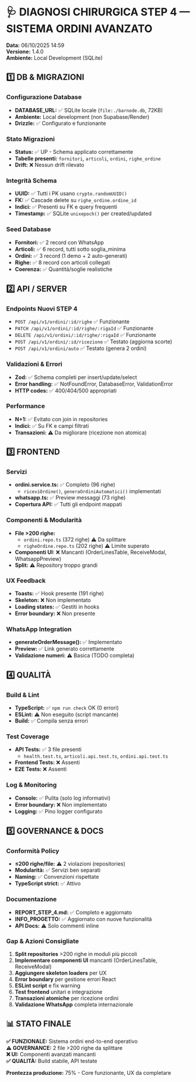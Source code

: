 # 🩺 DIAGNOSI CHIRURGICA STEP 4 — SISTEMA ORDINI AVANZATO

**Data:** 06/10/2025 14:59  
**Versione:** 1.4.0  
**Ambiente:** Local Development (SQLite)

## 1️⃣ DB & MIGRAZIONI

### Configurazione Database
- **DATABASE_URL:** ✅ SQLite locale (`file:./barnode.db`, 72KB)
- **Ambiente:** Local development (non Supabase/Render)
- **Drizzle:** ✅ Configurato e funzionante

### Stato Migrazioni
- **Status:** ✅ UP - Schema applicato correttamente
- **Tabelle presenti:** `fornitori`, `articoli`, `ordini`, `righe_ordine`
- **Drift:** ❌ Nessun drift rilevato

### Integrità Schema
- **UUID:** ✅ Tutti i PK usano `crypto.randomUUID()`
- **FK:** ✅ Cascade delete su `righe_ordine.ordine_id`
- **Indici:** ✅ Presenti su FK e query frequenti
- **Timestamp:** ✅ SQLite `unixepoch()` per created/updated

### Seed Database
- **Fornitori:** ✅ 2 record con WhatsApp
- **Articoli:** ✅ 6 record, tutti sotto soglia_minima
- **Ordini:** ✅ 3 record (1 demo + 2 auto-generati)
- **Righe:** ✅ 8 record con articoli collegati
- **Coerenza:** ✅ Quantità/soglie realistiche

## 2️⃣ API / SERVER

### Endpoints Nuovi STEP 4
- `POST /api/v1/ordini/:id/righe` ✅ Funzionante
- `PATCH /api/v1/ordini/:id/righe/:rigaId` ✅ Funzionante  
- `DELETE /api/v1/ordini/:id/righe/:rigaId` ✅ Funzionante
- `POST /api/v1/ordini/:id/ricezione` ✅ Testato (aggiorna scorte)
- `POST /api/v1/ordini/auto` ✅ Testato (genera 2 ordini)

### Validazioni & Errori
- **Zod:** ✅ Schema completi per insert/update/select
- **Error handling:** ✅ NotFoundError, DatabaseError, ValidationError
- **HTTP codes:** ✅ 400/404/500 appropriati

### Performance
- **N+1:** ✅ Evitato con join in repositories
- **Indici:** ✅ Su FK e campi filtrati
- **Transazioni:** ⚠️ Da migliorare (ricezione non atomica)

## 3️⃣ FRONTEND

### Servizi
- **ordini.service.ts:** ✅ Completo (96 righe)
  - `riceviOrdine()`, `generaOrdiniAutomatici()` implementati
- **whatsapp.ts:** ✅ Preview messaggi (73 righe)
- **Copertura API:** ✅ Tutti gli endpoint mappati

### Componenti & Modularità
- **File >200 righe:** 
  - `ordini.repo.ts` (372 righe) ⚠️ Da splittare
  - `righeOrdine.repo.ts` (202 righe) ⚠️ Limite superato
- **Componenti UI:** ❌ Mancanti (OrderLinesTable, ReceiveModal, WhatsappPreview)
- **Split:** ⚠️ Repository troppo grandi

### UX Feedback
- **Toasts:** ✅ Hook presente (191 righe)
- **Skeleton:** ❌ Non implementato
- **Loading states:** ✅ Gestiti in hooks
- **Error boundary:** ❌ Non presente

### WhatsApp Integration
- **generateOrderMessage():** ✅ Implementato
- **Preview:** ✅ Link generato correttamente
- **Validazione numeri:** ⚠️ Basica (TODO completa)

## 4️⃣ QUALITÀ

### Build & Lint
- **TypeScript:** ✅ `npm run check` OK (0 errori)
- **ESLint:** ⚠️ Non eseguito (script mancante)
- **Build:** ✅ Compila senza errori

### Test Coverage
- **API Tests:** ✅ 3 file presenti
  - `health.test.ts`, `articoli.api.test.ts`, `ordini.api.test.ts`
- **Frontend Tests:** ❌ Assenti
- **E2E Tests:** ❌ Assenti

### Log & Monitoring
- **Console:** ✅ Pulita (solo log informativi)
- **Error boundary:** ❌ Non implementato
- **Logging:** ✅ Pino logger configurato

## 5️⃣ GOVERNANCE & DOCS

### Conformità Policy
- **≤200 righe/file:** ⚠️ 2 violazioni (repositories)
- **Modularità:** ✅ Servizi ben separati
- **Naming:** ✅ Convenzioni rispettate
- **TypeScript strict:** ✅ Attivo

### Documentazione
- **REPORT_STEP_4.md:** ✅ Completo e aggiornato
- **INFO_PROGETTO:** ✅ Aggiornato con nuove funzionalità
- **API Docs:** ⚠️ Solo commenti inline

### Gap & Azioni Consigliate
1. **Split repositories** >200 righe in moduli più piccoli
2. **Implementare componenti UI** mancanti (OrderLinesTable, ReceiveModal)
3. **Aggiungere skeleton loaders** per UX
4. **Error boundary** per gestione errori React
5. **ESLint script** e fix warning
6. **Test frontend** unitari e integrazione
7. **Transazioni atomiche** per ricezione ordini
8. **Validazione WhatsApp** completa internazionale

## 📊 STATO FINALE

**✅ FUNZIONALE:** Sistema ordini end-to-end operativo  
**⚠️ GOVERNANCE:** 2 file >200 righe da splittare  
**❌ UI:** Componenti avanzati mancanti  
**✅ QUALITÀ:** Build stabile, API testate

**Prontezza produzione:** 75% - Core funzionante, UX da completare
